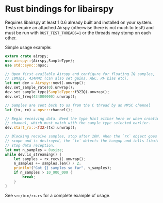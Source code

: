 # Rust bindings for libairspy

Requires libairspy at least 1.0.6 already built and installed on your system. 
Tests require an attached Airspy (otherwise there is not much to test!) and 
must be run with `RUST_TEST_THREADS=1` or the threads may stomp on each other.

Simple usage example:

```rust
extern crate airspy;
use airspy::{Airspy,SampleType};
use std::sync::mpsc;

// Open first available Airspy and configure for floating IQ samples,
// 10Msps, 434MHz (can also set gains, AGC, RF bias etc).
let mut dev = Airspy::new().unwrap();
dev.set_sample_rate(0).unwrap();
dev.set_sample_type(SampleType::f32IQ).unwrap();
dev.set_freq(434000000).unwrap();

// Samples are sent back to us from the C thread by an MPSC channel
let (tx, rx) = mpsc::channel();

// Begin receiving data. Need the type hint either here or when creating the
// channel, which must match with the sample type selected earlier.
dev.start_rx::<f32>(tx).unwrap();

// Blocking receive samples, stop after 10M. When the `rx` object goes out of
// scope and is destroyed, the `tx` detects the hangup and tells libairspy to
// stop data reception.
let mut n_samples = 0usize;
while dev.is_streaming() {
    let samples = rx.recv().unwrap();
    n_samples += samples.len() / 2;
    println!("Got {} samples so far", n_samples);
    if n_samples > 10_000_000 {
        break;
    }
}
```

See `src/bin/rx.rs` for a complete example of usage.
